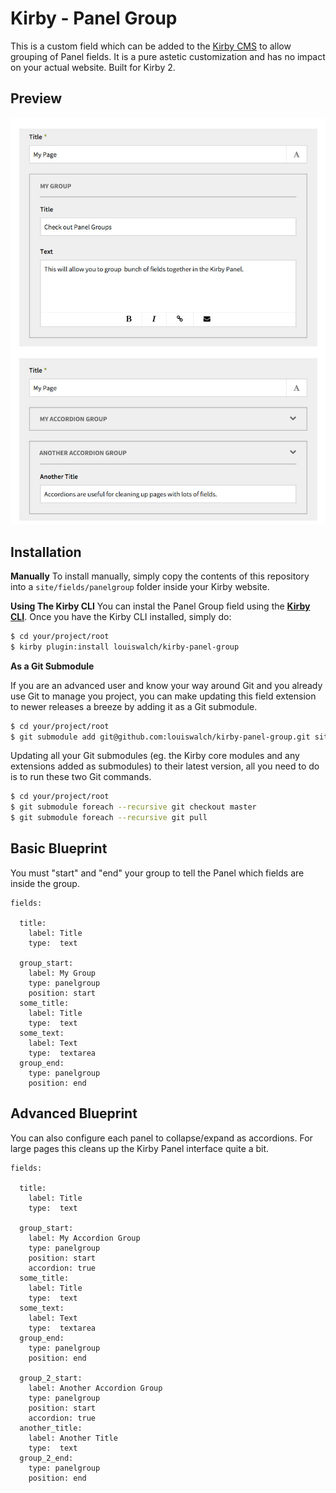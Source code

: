 # Kirby - Panel Group

This is a custom field which can be added to the [Kirby CMS](http://getkirby.com) to allow grouping of Panel fields. It is a pure astetic customization and has no impact on your actual website. Built for Kirby 2.

## Preview

![Screenshot](screenshot.png)


## Installation

**Manually**
To install manually, simply copy the contents of this repository into a `site/fields/panelgroup` folder inside your Kirby website.

**Using The Kirby CLI**
You can instal the Panel Group field using the **[Kirby CLI](https://github.com/getkirby/cli)**. Once you have the Kirby CLI installed, simply do:

```bash
$ cd your/project/root
$ kirby plugin:install louiswalch/kirby-panel-group
```

**As a Git Submodule**

If you are an advanced user and know your way around Git and you already use Git to manage you project, you can make updating this field extension to newer releases a breeze by adding it as a Git submodule.

```bash
$ cd your/project/root
$ git submodule add git@github.com:louiswalch/kirby-panel-group.git site/fields/panelgroup
```

Updating all your Git submodules (eg. the Kirby core modules and any extensions added as submodules) to their latest version, all you need to do is to run these two Git commands.

```bash
$ cd your/project/root
$ git submodule foreach --recursive git checkout master
$ git submodule foreach --recursive git pull
```

## Basic Blueprint

You must "start" and "end" your group to tell the Panel which fields are inside the group.

```
fields:

  title:
    label: Title
    type:  text

  group_start:
    label: My Group
    type: panelgroup
    position: start
  some_title:
    label: Title
    type:  text
  some_text:
    label: Text
    type:  textarea
  group_end:
    type: panelgroup
    position: end

```

## Advanced Blueprint

You can also configure each panel to collapse/expand as accordions. For large pages this cleans up the Kirby Panel interface quite a bit.

```
fields:

  title:
    label: Title
    type:  text

  group_start:
    label: My Accordion Group
    type: panelgroup
    position: start
    accordion: true
  some_title:
    label: Title
    type:  text
  some_text:
    label: Text
    type:  textarea
  group_end:
    type: panelgroup
    position: end

  group_2_start:
    label: Another Accordion Group
    type: panelgroup
    position: start
    accordion: true
  another_title:
    label: Another Title
    type:  text
  group_2_end:
    type: panelgroup
    position: end


```
